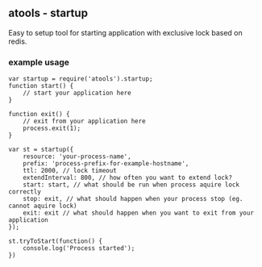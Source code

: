## atools - startup

Easy to setup tool for starting application with exclusive lock based on redis.

### example usage
```
var startup = require('atools').startup;
function start() {
    // start your application here
}

function exit() {
    // exit from your application here
    process.exit(1);
}

var st = startup({
    resource: 'your-process-name',
    prefix: 'process-prefix-for-example-hostname',
    ttl: 2000, // lock timeout
    extendInterval: 800, // how often you want to extend lock?
    start: start, // what should be run when process aquire lock correctly
    stop: exit, // what should happen when your process stop (eg. cannot aquire lock)
    exit: exit // what should happen when you want to exit from your application
});

st.tryToStart(function() {
    console.log('Process started');
})
```
